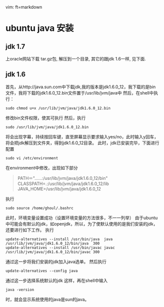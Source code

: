   vim: ft=markdown
# ubuntu java 安装

## jdk 1.7
上oracle网站下载 tar.gz包, 解压到一个目录, 其它的跟jdk 1.6一样, 见下面.

## jdk 1.6 
首先，从http://java.sun.com中下载jdk,我的版本是jdk1.6.0_12，我下载的是bin文件，我将下载的jdk1.6.0_12.bin文件置于/usr/lib/jvm/java中
然后，在shell中执行：

    sudo chmod u+x /usr/lib/jvm/java/jdk1.6.0_12.bin

修改bin文件权限，使其可执行
然后，执行

    sudo /usr/lib/jvm/java/jdk1.6.0_12.bin

将会出现字幕，持续按回车键，直至屏幕显示要求输入yes/no，此时输入y回车，将会把jdk解压到文件夹，得到jdk1.6.0_12目录。
此时，jdk已安装完毕，下面进行配置

    sudo vi /etc/environment

在environment中修改，出现如下部分
>PATH＝"......:/usr/lib/jvm/java/jdk1.6.0_12/bin"
>CLASSPATH=.:/usr/lib/jvm/java/jdk1.6.0_12/lib
>JAVA_HOME=/usr/lib/jvm/java/jdk1.6.0_12

执行

    sudo source /home/ghoul/.bashrc

此时，环境变量设置成功（设置环境变量的方法很多，不一一列举）
由于ubuntu中可能会有默认的jdk，如openjdk，所以，为了使默认使用的是我们安装的jdk，还要进行如下工作。
执行

    update-alternatives --install /usr/bin/java  java  /usr/lib/jvm/java/jdk1.6.0_12/bin/java  300
    update-alternatives --install /usr/bin/javac javac /usr/lib/jvm/java/jdk1.6.0_12/bin/javac 300

通过这一步将我们安装的jdk加入java选单。
然后执行

    update-alternatives --config java

通过这一步选择系统默认的jdk
这样，再在shell中输入

    java -version


时，就会显示系统使用的java是sun的java。
